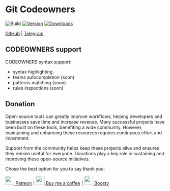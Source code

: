 # Git Codeowners

![Build](https://github.com/xepozz/git-codeowners-plugin/workflows/Build/badge.svg)
[![Version](https://img.shields.io/jetbrains/plugin/v/26491-git-codeowners.svg)](https://plugins.jetbrains.com/plugin/26491-git-codeowners)
[![Downloads](https://img.shields.io/jetbrains/plugin/d/26491-git-codeowners.svg)](https://plugins.jetbrains.com/plugin/26491-git-codeowners)

<!-- Plugin description -->

[GitHub](https://github.com/xepozz/git-codeowners-intellij-plugin) | [Telegram](https://t.me/xepozz)

## CODEOWNERS support

CODEOWNERS syntax support:

- syntax highlighting
- teams autocompletion (soon)
- patterns matching (soon)
- rules inspections (soon)

## Donation

Open-source tools can greatly improve workflows, helping developers and businesses save time and increase revenue.
Many successful projects have been built on these tools, benefiting a wide community.
However, maintaining and enhancing these resources requires continuous effort and investment.

Support from the community helps keep these projects alive and ensures they remain useful for everyone.
Donations play a key role in sustaining and improving these open-source initiatives.

Chose the best option for you to say thank you:

[<img height="28" src="https://github.githubassets.com/assets/patreon-96b15b9db4b9.svg"> Patreon](https://patreon.com/xepozz)
|
[<img height="28" src="https://github.githubassets.com/assets/buy_me_a_coffee-63ed78263f6e.svg"> Buy me a coffee](https://buymeacoffee.com/xepozz)
|
[<img height="28" src="https://boosty.to/favicon.ico"> Boosty](https://boosty.to/xepozz)

<!-- Plugin description end -->
